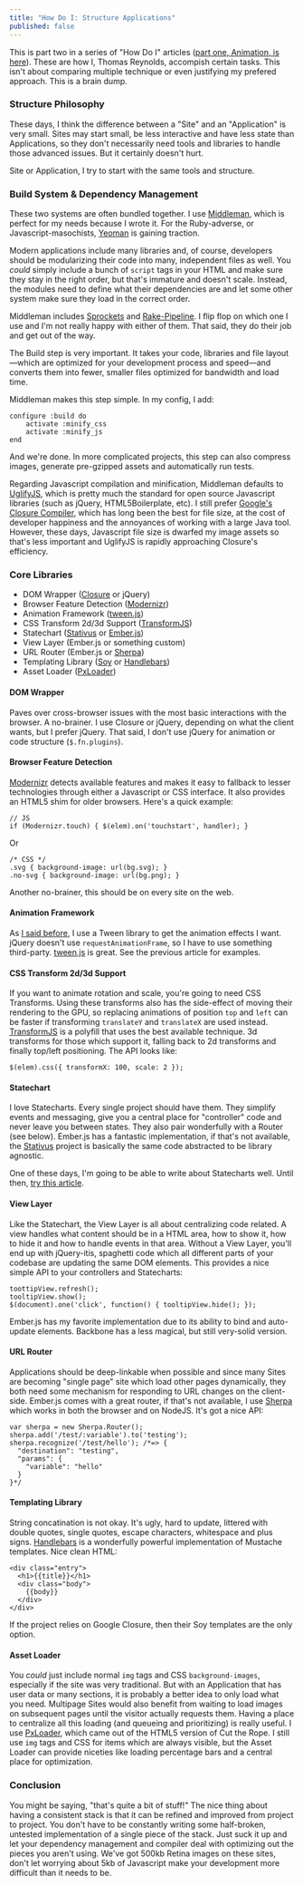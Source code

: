 ```yaml
---
title: "How Do I: Structure Applications"
published: false
---
```


This is part two in a series of "How Do I" articles ([part one, Animation, is here](/2012/10/01/how-do-i-animate.html)). These are how I, Thomas Reynolds, accompish certain tasks. This isn't about comparing multiple technique or even justifying my prefered approach. This is a brain dump.

### Structure Philosophy

These days, I think the difference between a "Site" and an "Application" is very small. Sites may start small, be less interactive and have less state than Applications, so they don't necessarily need tools and libraries to handle those advanced issues. But it certainly doesn't hurt.

Site or Application, I try to start with the same tools and structure.

### Build System & Dependency Management

These two systems are often bundled together. I use [Middleman](http://middlemanapp.com), which is perfect for my needs because I wrote it. For the Ruby-adverse, or Javascript-masochists, [Yeoman](http://yeoman.io) is gaining traction.

Modern applications include many libraries and, of course, developers should be modularizing their code into many, independent files as well. You *could* simply include a bunch of `script` tags in your HTML and make sure they stay in the right order, but that's immature and doesn't scale. Instead, the modules need to define what their dependencies are and let some other system make sure they load in the correct order.

Middleman includes [Sprockets](https://github.com/sstephenson/sprockets) and [Rake-Pipeline](https://github.com/livingsocial/rake-pipeline). I flip flop on which one I use and I'm not really happy with either of them. That said, they do their job and get out of the way.

The Build step is very important. It takes your code, libraries and file layout&mdash;which are optimized for your development process and speed&mdash;and converts them into fewer, smaller files optimized for bandwidth and load time.

Middleman makes this step simple. In my config, I add:

	configure :build do
		activate :minify_css
		activate :minify_js
	end

And we're done. In more complicated projects, this step can also compress images, generate pre-gzipped assets and automatically run tests.

Regarding Javascript compilation and minification, Middleman defaults to [UglifyJS](https://github.com/mishoo/UglifyJS), which is pretty much the standard for open source Javascript libraries (such as jQuery, HTML5Boilerplate, etc). I still prefer [Google's Closure Compiler](https://developers.google.com/closure/compiler/), which has long been the best for file size, at the cost of developer happiness and the annoyances of working with a large Java tool. However, these days, Javascript file size is dwarfed my image assets so that's less important and UglifyJS is rapidly approaching Closure's efficiency.

### Core Libraries

* DOM Wrapper ([Closure](https://developers.google.com/closure/library/) or jQuery)
* Browser Feature Detection ([Modernizr](http://modernizr.com))
* Animation Framework ([tween.js](https://github.com/sole/tween.js/)) 
* CSS Transform 2d/3d Support ([TransformJS](https://github.com/sproutcore/TransformJS))
* Statechart ([Stativus](https://github.com/etgryphon/stativus) or [Ember.js](http://emberjs.com))
* View Layer (Ember.js or something custom)
* URL Router (Ember.js or [Sherpa](https://github.com/joshbuddy/sherpa))
* Templating Library ([Soy](https://developers.google.com/closure/templates/) or [Handlebars](http://handlebarsjs.com))
* Asset Loader ([PxLoader](http://thinkpixellab.com/pxloader/))

#### DOM Wrapper

Paves over cross-browser issues with the most basic interactions with the browser. A no-brainer. I use Closure or jQuery, depending on what the client wants, but I prefer jQuery. That said, I don't use jQuery for animation or code structure (`$.fn.plugins`).

#### Browser Feature Detection

[Modernizr](http://modernizr.com) detects available features and makes it easy to fallback to lesser technologies through either a Javascript or CSS interface. It also provides an HTML5 shim for older browsers. Here's a quick example:

	// JS
	if (Modernizr.touch) { $(elem).on('touchstart', handler); }

Or

	/* CSS */
	.svg { background-image: url(bg.svg); }
	.no-svg { background-image: url(bg.png); }

Another no-brainer, this should be on every site on the web.

#### Animation Framework

As [I said before](/2012/10/01/how-do-i-animate.html), I use a Tween library to get the animation effects I want. jQuery doesn't use `requestAnimationFrame`, so I have to use something third-party. [tween.js](https://github.com/sole/tween.js/) is great. See the previous article for examples.


#### CSS Transform 2d/3d Support

If you want to animate rotation and scale, you're going to need CSS Transforms. Using these transforms also has the side-effect of moving their rendering to the GPU, so replacing animations of position `top` and `left` can be faster if transforming `translateY` and `translateX` are used instead. [TransformJS](https://github.com/sproutcore/TransformJS) is a polyfill that uses the best available technique. 3d transforms for those which support it, falling back to 2d transforms and finally top/left positioning. The API looks like:

	$(elem).css({ transformX: 100, scale: 2 });

#### Statechart

I love Statecharts. Every single project should have them. They simplify events and messaging, give you a central place for "controller" code and never leave you between states. They also pair wonderfully with a Router (see below). Ember.js has a fantastic implementation, if that's not available, the [Stativus](https://github.com/etgryphon/stativus) project is basically the same code abstracted to be library agnostic.

One of these days, I'm going to be able to write about Statecharts well. Until then, [try this article](http://www.itsgotwhatplantscrave.com/2009/02/22/building-sproutcore-apps-with-statecharts-part-2/).

#### View Layer

Like the Statechart, the View Layer is all about centralizing code related. A view handles what content should be in a HTML area, how to show it, how to hide it and how to handle events in that area. Without a View Layer, you'll end up with jQuery-itis, spaghetti code which all different parts of your codebase are updating the same DOM elements. This provides a nice simple API to your controllers and Statecharts:

	toottipView.refresh();
	tooltipView.show();
	$(document).one('click', function() { tooltipView.hide(); });

Ember.js has my favorite implementation due to its ability to bind and auto-update elements. Backbone has a less magical, but still very-solid version.

#### URL Router

Applications should be deep-linkable when possible and since many Sites are becoming "single page" site which load other pages dynamically, they both need some mechanism for responding to URL changes on the client-side. Ember.js comes with a great router, if that's not available, I use [Sherpa](https://github.com/joshbuddy/sherpa) which works in both the browser and on NodeJS. It's got a nice API:

	var sherpa = new Sherpa.Router();
	sherpa.add('/test/:variable').to('testing');
	sherpa.recognize('/test/hello'); /*=> {
	  "destination": "testing",
	  "params": {
	    "variable": "hello"
	  }
	}*/

#### Templating Library

String concatination is not okay. It's ugly, hard to update, littered with double quotes, single quotes, escape characters, whitespace and plus signs. [Handlebars](http://handlebarsjs.com) is a wonderfully powerful implementation of Mustache templates. Nice clean HTML:
	
	<div class="entry">
	  <h1>{{title}}</h1>
	  <div class="body">
	    {{body}}
	  </div>
	</div>

If the project relies on Google Closure, then their Soy templates are the only option.

#### Asset Loader

You *could* just include normal `img` tags and CSS `background-images`, especially if the site was very traditional. But with an Application that has user data or many sections, it is probably a better idea to only load what you need. Multipage Sites would also benefit from waiting to load images on subsequent pages until the visitor actually requests them. Having a place to centralize all this loading (and queueing and prioritizing) is really useful. I use [PxLoader](http://thinkpixellab.com/pxloader/), which came out of the HTML5 version of Cut the Rope. I still use `img` tags and CSS for items which are always visible, but the Asset Loader can provide niceties like loading percentage bars and a central place for optimization.

### Conclusion

You might be saying, "that's quite a bit of stuff!" The nice thing about having a consistent stack is that it can be refined and improved from project to project. You don't have to be constantly writing some half-broken, untested implementation of a single piece of the stack. Just suck it up and let your dependency management and compiler deal with optimizing out the pieces you aren't using. We've got 500kb Retina images on these sites, don't let worrying about 5kb of Javascript make your development more difficult than it needs to be.